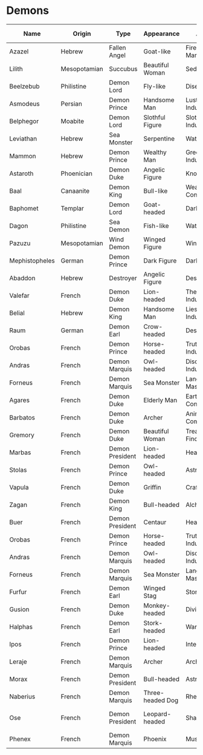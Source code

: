 # Demons

| Name           | Origin       | Type            | Appearance       | Abilities            | Weaknesses   | Symbol    | Realm       | Rank      | Known For            | Summoning Ritual      | Banishment Method | Associated Deity | Historical Era | Famous Encounter   | Cultural Significance  | Mythology      | Alignment      | Weapon        | Minions                |
| -------------- | ------------ | --------------- | ---------------- | -------------------- | ------------ | --------- | ----------- | --------- | -------------------- | --------------------- | ----------------- | ---------------- | -------------- | ------------------ | ---------------------- | -------------- | -------------- | ------------- | ---------------------- |
| Azazel         | Hebrew       | Fallen Angel    | Goat-like        | Fire Manipulation    | Holy Water   | Pentagram | Hell        | Prince    | Scapegoat Ritual     | Blood Sacrifice       | Exorcism          | Yahweh           | Ancient        | Book of Enoch      | Jewish Mythology       | Abrahamic      | Chaotic Evil   | Flaming Sword | Hellhounds             |
| Lilith         | Mesopotamian | Succubus        | Beautiful Woman  | Seduction            | Iron         | Owl       | Night       | Queen     | First Woman          | Sexual Ritual         | Holy Symbols      | Inanna           | Ancient        | Gilgamesh Epic     | Feminine Power         | Sumerian       | Neutral Evil   | Claws         | Night Spirits          |
| Beelzebub      | Philistine   | Demon Lord      | Fly-like         | Disease Spread       | Light        | Fly       | Hell        | Lord      | Lord of Flies        | Dark Ritual           | Holy Water        | Baal             | Ancient        | Biblical Plagues   | Christian Demonology   | Abrahamic      | Chaotic Evil   | Plague        | Insects                |
| Asmodeus       | Persian      | Demon Prince    | Handsome Man     | Lust Inducement      | Holy Relics  | Dragon    | Hell        | Prince    | King of Demons       | Lust Ritual           | Exorcism          | Ahriman          | Ancient        | Book of Tobit      | Zoroastrian Influence  | Abrahamic      | Lawful Evil    | Whip          | Succubi                |
| Belphegor      | Moabite      | Demon Lord      | Slothful Figure  | Sloth Inducement     | Hard Work    | Bull      | Hell        | Lord      | Sloth Demon          | Laziness Ritual       | Holy Water        | Baal-Peor        | Ancient        | Moabite Worship    | Christian Demonology   | Abrahamic      | Neutral Evil   | Chains        | Sloth Demons           |
| Leviathan      | Hebrew       | Sea Monster     | Serpentine       | Water Control        | Fire         | Serpent   | Ocean       | Lord      | Sea Monster          | Water Ritual          | Fire Ritual       | Yahweh           | Ancient        | Book of Job        | Jewish Mythology       | Abrahamic      | Chaotic Evil   | Tentacles     | Sea Creatures          |
| Mammon         | Hebrew       | Demon Prince    | Wealthy Man      | Greed Inducement     | Generosity   | Gold Coin | Hell        | Prince    | Greed Demon          | Wealth Ritual         | Holy Relics       | None             | Medieval       | Dante's Inferno    | Christian Demonology   | Abrahamic      | Lawful Evil    | Gold Chains   | Greed Spirits          |
| Astaroth       | Phoenician   | Demon Duke      | Angelic Figure   | Knowledge            | Truth        | Star      | Hell        | Duke      | Knowledge Demon      | Knowledge Ritual      | Holy Symbols      | Astarte          | Ancient        | Solomon's Temple   | Christian Demonology   | Abrahamic      | Neutral Evil   | Staff         | Knowledge Spirits      |
| Baal           | Canaanite    | Demon King      | Bull-like        | Weather Control      | Holy Relics  | Bull      | Hell        | King      | Weather Demon        | Weather Ritual        | Exorcism          | Baal             | Ancient        | Baal Worship       | Christian Demonology   | Abrahamic      | Chaotic Evil   | Lightning     | Storm Spirits          |
| Baphomet       | Templar      | Demon Lord      | Goat-headed      | Dark Magic           | Holy Symbols | Goat      | Hell        | Lord      | Templar Demon        | Dark Ritual           | Holy Water        | None             | Medieval       | Templar Trials     | Occult Symbol          | Western Occult | Chaotic Evil   | Dark Staff    | Cultists               |
| Dagon          | Philistine   | Sea Demon       | Fish-like        | Water Control        | Fire         | Fish      | Ocean       | Lord      | Sea Demon            | Water Ritual          | Fire Ritual       | None             | Ancient        | Philistine Worship | Christian Demonology   | Abrahamic      | Chaotic Evil   | Trident       | Sea Creatures          |
| Pazuzu         | Mesopotamian | Wind Demon      | Winged Figure    | Wind Control         | Holy Relics  | Wind      | Air         | King      | Wind Demon           | Wind Ritual           | Holy Symbols      | None             | Ancient        | Exorcist Movie     | Mesopotamian Mythology | Sumerian       | Chaotic Evil   | Wind Gusts    | Wind Spirits           |
| Mephistopheles | German       | Demon Prince    | Dark Figure      | Dark Magic           | Holy Symbols | Pentagram | Hell        | Prince    | Faust Legend         | Dark Ritual           | Exorcism          | None             | Medieval       | Faust Legend       | German Folklore        | Western Occult | Lawful Evil    | Dark Staff    | Dark Spirits           |
| Abaddon        | Hebrew       | Destroyer       | Angelic Figure   | Destruction          | Holy Relics  | Locust    | Abyss       | King      | Destruction Demon    | Destruction Ritual    | Holy Symbols      | Yahweh           | Ancient        | Book of Revelation | Christian Demonology   | Abrahamic      | Chaotic Evil   | Scythe        | Locusts                |
| Valefar        | French       | Demon Duke      | Lion-headed      | Theft Inducement     | Honesty      | Lion      | Hell        | Duke      | Theft Demon          | Theft Ritual          | Holy Relics       | None             | Medieval       | Grimoires          | Christian Demonology   | Western Occult | Neutral Evil   | Claws         | Thieves                |
| Belial         | Hebrew       | Demon King      | Handsome Man     | Lies Inducement      | Truth        | Serpent   | Hell        | King      | Lies Demon           | Lies Ritual           | Holy Symbols      | None             | Ancient        | Dead Sea Scrolls   | Christian Demonology   | Abrahamic      | Chaotic Evil   | Tongue        | Deceivers              |
| Raum           | German       | Demon Earl      | Crow-headed      | Destruction          | Holy Relics  | Crow      | Hell        | Earl      | Destruction Demon    | Destruction Ritual    | Holy Symbols      | None             | Medieval       | Grimoires          | Christian Demonology   | Western Occult | Chaotic Evil   | Claws         | Crows                  |
| Orobas         | French       | Demon Prince    | Horse-headed     | Truth Inducement     | Lies         | Horse     | Hell        | Prince    | Truth Demon          | Truth Ritual          | Holy Relics       | None             | Medieval       | Grimoires          | Christian Demonology   | Western Occult | Lawful Neutral | Hooves        | Truth Spirits          |
| Andras         | French       | Demon Marquis   | Owl-headed       | Discord Inducement   | Peace        | Owl       | Hell        | Marquis   | Discord Demon        | Discord Ritual        | Holy Symbols      | None             | Medieval       | Grimoires          | Christian Demonology   | Western Occult | Chaotic Evil   | Sword         | Discord Spirits        |
| Forneus        | French       | Demon Marquis   | Sea Monster      | Language Mastery     | Holy Relics  | Fish      | Ocean       | Marquis   | Language Demon       | Language Ritual       | Holy Symbols      | None             | Medieval       | Grimoires          | Christian Demonology   | Western Occult | Neutral Evil   | Tongue        | Language Spirits       |
| Agares         | French       | Demon Duke      | Elderly Man      | Earthquake Control   | Holy Symbols | Hawk      | Hell        | Duke      | Earthquake Demon     | Earthquake Ritual     | Holy Relics       | None             | Medieval       | Grimoires          | Christian Demonology   | Western Occult | Chaotic Evil   | Staff         | Earth Spirits          |
| Barbatos       | French       | Demon Duke      | Archer           | Animal Communication | Holy Symbols | Bow       | Forest      | Duke      | Animal Demon         | Animal Ritual         | Holy Relics       | None             | Medieval       | Grimoires          | Christian Demonology   | Western Occult | Neutral Evil   | Bow           | Forest Spirits         |
| Gremory        | French       | Demon Duke      | Beautiful Woman  | Treasure Finding     | Holy Symbols | Camel     | Desert      | Duke      | Treasure Demon       | Treasure Ritual       | Holy Relics       | None             | Medieval       | Grimoires          | Christian Demonology   | Western Occult | Neutral Evil   | Staff         | Treasure Spirits       |
| Marbas         | French       | Demon President | Lion-headed      | Healing              | Holy Symbols | Lion      | Hell        | President | Healing Demon        | Healing Ritual        | Holy Relics       | None             | Medieval       | Grimoires          | Christian Demonology   | Western Occult | Neutral Evil   | Claws         | Healing Spirits        |
| Stolas         | French       | Demon Prince    | Owl-headed       | Astronomy            | Holy Symbols | Owl       | Sky         | Prince    | Astronomy Demon      | Star Ritual           | Holy Relics       | None             | Medieval       | Grimoires          | Christian Demonology   | Western Occult | Neutral Evil   | Staff         | Star Spirits           |
| Vapula         | French       | Demon Duke      | Griffin          | Craftsmanship        | Holy Symbols | Griffin   | Workshop    | Duke      | Craft Demon          | Craft Ritual          | Holy Relics       | None             | Medieval       | Grimoires          | Christian Demonology   | Western Occult | Neutral Evil   | Tools         | Craft Spirits          |
| Zagan          | French       | Demon King      | Bull-headed      | Alchemy              | Holy Symbols | Bull      | Hell        | King      | Alchemy Demon        | Alchemy Ritual        | Holy Relics       | None             | Medieval       | Grimoires          | Christian Demonology   | Western Occult | Chaotic Evil   | Staff         | Alchemy Spirits        |
| Buer           | French       | Demon President | Centaur          | Healing              | Holy Symbols | Centaur   | Forest      | President | Healing Demon        | Healing Ritual        | Holy Relics       | None             | Medieval       | Grimoires          | Christian Demonology   | Western Occult | Neutral Evil   | Bow           | Healing Spirits        |
| Orobas         | French       | Demon Prince    | Horse-headed     | Truth Inducement     | Lies         | Horse     | Hell        | Prince    | Truth Demon          | Truth Ritual          | Holy Relics       | None             | Medieval       | Grimoires          | Christian Demonology   | Western Occult | Lawful Neutral | Hooves        | Truth Spirits          |
| Andras         | French       | Demon Marquis   | Owl-headed       | Discord Inducement   | Peace        | Owl       | Hell        | Marquis   | Discord Demon        | Discord Ritual        | Holy Symbols      | None             | Medieval       | Grimoires          | Christian Demonology   | Western Occult | Chaotic Evil   | Sword         | Discord Spirits        |
| Forneus        | French       | Demon Marquis   | Sea Monster      | Language Mastery     | Holy Relics  | Fish      | Ocean       | Marquis   | Language Demon       | Language Ritual       | Holy Symbols      | None             | Medieval       | Grimoires          | Christian Demonology   | Western Occult | Neutral Evil   | Tongue        | Language Spirits       |
| Furfur         | French       | Demon Earl      | Winged Stag      | Storm Control        | Holy Symbols | Stag      | Sky         | Earl      | Storm Demon          | Storm Ritual          | Holy Relics       | None             | Medieval       | Grimoires          | Christian Demonology   | Western Occult | Chaotic Evil   | Lightning     | Storm Spirits          |
| Gusion         | French       | Demon Duke      | Monkey-headed    | Divination           | Holy Symbols | Monkey    | Hell        | Duke      | Divination Demon     | Divination Ritual     | Holy Relics       | None             | Medieval       | Grimoires          | Christian Demonology   | Western Occult | Neutral Evil   | Staff         | Divination Spirits     |
| Halphas        | French       | Demon Earl      | Stork-headed     | War Strategy         | Holy Symbols | Stork     | Battlefield | Earl      | War Demon            | War Ritual            | Holy Relics       | None             | Medieval       | Grimoires          | Christian Demonology   | Western Occult | Lawful Evil    | Sword         | War Spirits            |
| Ipos           | French       | Demon Prince    | Lion-headed      | Intellect            | Holy Symbols | Lion      | Hell        | Prince    | Intellect Demon      | Intellect Ritual      | Holy Relics       | None             | Medieval       | Grimoires          | Christian Demonology   | Western Occult | Neutral Evil   | Staff         | Intellect Spirits      |
| Leraje         | French       | Demon Marquis   | Archer           | Archery              | Holy Symbols | Bow       | Forest      | Marquis   | Archery Demon        | Archery Ritual        | Holy Relics       | None             | Medieval       | Grimoires          | Christian Demonology   | Western Occult | Neutral Evil   | Bow           | Archery Spirits        |
| Morax          | French       | Demon President | Bull-headed      | Astronomy            | Holy Symbols | Bull      | Sky         | President | Astronomy Demon      | Star Ritual           | Holy Relics       | None             | Medieval       | Grimoires          | Christian Demonology   | Western Occult | Neutral Evil   | Staff         | Star Spirits           |
| Naberius       | French       | Demon Marquis   | Three-headed Dog | Rhetoric             | Holy Symbols | Dog       | Hell        | Marquis   | Rhetoric Demon       | Rhetoric Ritual       | Holy Relics       | None             | Medieval       | Grimoires          | Christian Demonology   | Western Occult | Neutral Evil   | Tongue        | Rhetoric Spirits       |
| Ose            | French       | Demon President | Leopard-headed   | Shape-shifting       | Holy Symbols | Leopard   | Hell        | President | Shape-shifting Demon | Shape-shifting Ritual | Holy Relics       | None             | Medieval       | Grimoires          | Christian Demonology   | Western Occult | Chaotic Evil   | Claws         | Shape-shifting Spirits |
| Phenex         | French       | Demon Marquis   | Phoenix          | Music                | Holy Symbols | Phoenix   | Sky         | Marquis   | Music Demon          | Music Ritual          | Holy Relics       | None             | Medieval       | Grimoires          | Christian Demonology   | Western Occult | Neutral Evil   | Voice         | Music Spirits          |
